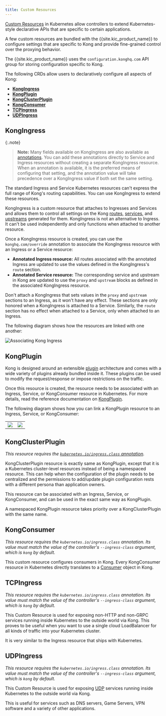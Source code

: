 ```yaml
---
title: Custom Resources
---
```


[Custom Resources][k8s-crd] in Kubernetes allow controllers
to extend Kubernetes-style
declarative APIs that are specific to certain applications.

A few custom resources are bundled with the {{site.kic_product_name}} to
configure settings that are specific to Kong and provide fine-grained control
over the proxying behavior.

The {{site.kic_product_name}} uses the `configuration.konghq.com` API group
for storing configuration specific to Kong.

The following CRDs allow users to declaratively configure all aspects of Kong:

- [**KongIngress**](#kongingress)
- [**KongPlugin**](#kongplugin)
- [**KongClusterPlugin**](#kongclusterplugin)
- [**KongConsumer**](#kongconsumer)
- [**TCPIngress**](#tcpingress)
- [**UDPIngress**](#udpingress)

## KongIngress

{:.note}
> **Note:** Many fields available on KongIngress are also available as
> [annotations](/kubernetes-ingress-controller/{{page.kong_version}}/references/annotations).
> You can add these annotations directly to Service and Ingress resources
> without creating a separate KongIngress resource. When an annotation is
> available, it is the preferred means of configuring that setting, and the
> annotation value will take precedence over a KongIngress value if both set
> the same setting.

The standard Ingress and Service Kubernetes resources can't express the full
range of Kong's routing capabilities. You can use KongIngress to extend these resources. 

KongIngress is a custom resource that
attaches to Ingresses and Services and allows them
to control all settings on the Kong [routes][kong-route],
[services][kong-service], and [upstreams][kong-upstream] generated for them.
KongIngress is not an alternative to Ingress. It can't be used independently
and only functions when attached to another resource.

Once a KongIngress resource is created, you can use the `konghq.com/override`
annotation to associate the KongIngress resource with an Ingress or a Service
resource:

- **Annotated Ingress resource:** All routes associated with the annotated
  Ingress are updated to use the values defined in the KongIngress's `route` section.
- **Annotated Service resource:** The
  corresponding service and upstream in Kong are updated to use the `proxy` and `upstream`
  blocks as defined in the associated KongIngress resource.

Don't attach a KongIngress that sets values in the `proxy` and
`upstream` sections to an Ingress, as it won't have any effect. These
sections are only honored when a KongIngress is attached to a Service.
Similarly, the `route` section has no effect when attached to a Service, only
when attached to an Ingress.

The following diagram shows how the resources are linked with one another:

![Associating Kong Ingress](/assets/images/docs/kubernetes-ingress-controller/kong-ingress-association.png "Associating Kong Ingress")

## KongPlugin

Kong is designed around an extensible [plugin][kong-plugin]
architecture and comes with a
wide variety of plugins already bundled inside it.
These plugins can be used to modify the request/response or impose restrictions
on the traffic.

Once this resource is created, the resource needs to be associated with an
Ingress, Service, or KongConsumer resource in Kubernetes.
For more details, read the reference documentation on [KongPlugin](/kubernetes-ingress-controller/{{page.kong_version}}/guides/using-kongplugin-resource/).

The following diagram shows how you can link a KongPlugin resource to an
Ingress, Service, or KongConsumer:

|  |  |
:-:|:-:
![](/assets/images/docs/kubernetes-ingress-controller/kong-plugin-association1.png)|![](/assets/images/docs/kubernetes-ingress-controller/kong-plugin-association2.png)

## KongClusterPlugin

_This resource requires the [`kubernetes.io/ingress.class` annotation](/kubernetes-ingress-controller/{{page.kong_version}}/references/annotations)._

KongClusterPlugin resource is exactly same as KongPlugin, except that it is a
Kubernetes cluster-level resources instead of being a namespaced resource.
This can help when the configuration of the plugin needs to be centralized
and the permissions to add/update plugin configuration rests with a different
persona than application owners.

This resource can be associated with an Ingress, Service, or KongConsumer, 
and can be used in the exact same way as KongPlugin.

A namespaced KongPlugin resource takes priority over a
KongClusterPlugin with the same name.

## KongConsumer

_This resource requires the `kubernetes.io/ingress.class` annotation. Its value
must match the value of the controller's `--ingress-class` argument, which is
`kong` by default._

This custom resource configures consumers in Kong.
Every KongConsumer resource in Kubernetes directly translates to a
[Consumer][kong-consumer] object in Kong.

## TCPIngress

_This resource requires the `kubernetes.io/ingress.class` annotation. Its value
must match the value of the controller's `--ingress-class` argument, which is
`kong` by default._

This Custom Resource is used for exposing non-HTTP
and non-GRPC services running inside Kubernetes to
the outside world via Kong. This proves to be useful when
you want to use a single cloud LoadBalancer for all kinds
of traffic into your Kubernetes cluster.

It is very similar to the Ingress resource that ships with Kubernetes.

## UDPIngress

_This resource requires the `kubernetes.io/ingress.class` annotation. Its value
must match the value of the controller's `--ingress-class` argument, which is
`kong` by default._

This Custom Resource is used for exposing [UDP][udp] services
running inside Kubernetes to the outside world via Kong.

This is useful for services such as DNS servers, Game Servers,
VPN software and a variety of other applications.

[udp]:https://datatracker.ietf.org/doc/html/rfc768
[k8s-crd]: https://kubernetes.io/docs/tasks/access-kubernetes-api/extend-api-custom-resource-definitions/
[kong-consumer]: /gateway/latest/admin-api/#consumer-object
[kong-plugin]: /gateway/latest/admin-api/#plugin-object
[kong-route]: /gateway/latest/admin-api/#route-object
[kong-service]: /gateway/latest/admin-api/#service-object
[kong-upstream]: /gateway/latest/admin-api/#upstream-object
